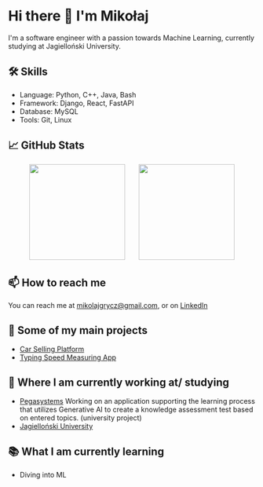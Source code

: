 # Hi there 👋 I'm Mikołaj

I'm a software engineer with a passion towards Machine Learning, currently studying at Jagielloński University.

## 🛠 Skills
- Language: Python, C++, Java, Bash
- Framework: Django, React, FastAPI
- Database: MySQL
- Tools: Git, Linux

## 📈 GitHub Stats

<p align="center">
  <img src="https://github-readme-stats.vercel.app/api?username=mikgrycz&show_icons=true&theme=tokyonight" height="195">
  &nbsp;&nbsp;&nbsp;&nbsp;&nbsp;
  <img src="https://github-readme-stats.vercel.app/api/top-langs/?username=mikgrycz&layout=compact" height="195">
</p>

## 📫 How to reach me
You can reach me at mikolajgrycz@gmail.com, or on [LinkedIn](https://www.linkedin.com/in/mikołaj-grycz-964235185)

## 🚀 Some of my main projects
- [Car Selling Platform](https://github.com/mikgrycz/Car-selling-platform)
- [Typing Speed Measuring App](https://github.com/mikgrycz/Typing-Speed-Measuring-App)

## 💼 Where I am currently working at/ studying
- [Pegasystems](https://www.pega.com) Working on an application supporting the learning process that utilizes Generative AI to create a knowledge assessment test based on entered topics. (university project)
- [Jagielloński University](https://en.uj.edu.pl)
  
## 📚 What I am currently learning
- Diving into ML
<!--
**mikgrycz/mikgrycz** is a ✨ _special_ ✨ repository because its `README.md` (this file) appears on your GitHub profile.

Here are some ideas to get you started:

- 🔭 I’m currently working on ...
- 🌱 I’m currently learning ...
- 👯 I’m looking to collaborate on ...
- 🤔 I’m looking for help with ...
- 💬 Ask me about ...
- 📫 How to reach me: ...
- 😄 Pronouns: ...
- ⚡ Fun fact: ...
-->
